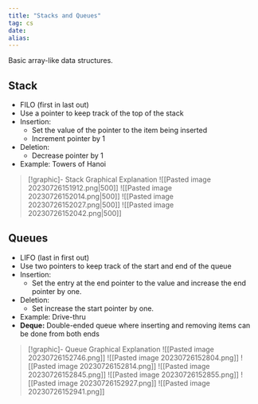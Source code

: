 ```yaml
---
title: "Stacks and Queues"
tag: cs
date: 
alias:
---
```


Basic array-like data structures.

## Stack
- FILO (first in last out)
- Use a pointer to keep track of the top of the stack
- Insertion:
	- Set the value of the pointer to the item being inserted
	- Increment pointer by 1
- Deletion:
	- Decrease pointer by 1
- Example: Towers of Hanoi

>[!graphic]- Stack Graphical Explanation
>![[Pasted image 20230726151912.png|500]]
>![[Pasted image 20230726152014.png|500]]
>![[Pasted image 20230726152027.png|500]]
>![[Pasted image 20230726152042.png|500]]


## Queues
- LIFO (last in first out)
- Use two pointers to keep track of the start and end of the queue
- Insertion:
	- Set the entry at the end pointer to the value and increase the end pointer by one.
- Deletion:
	- Set increase the start pointer by one.
- Example: Drive-thru
- **Deque:** Double-ended queue where inserting and removing items can be done from both ends

>[!graphic]- Queue Graphical Explanation
>![[Pasted image 20230726152746.png]]
>![[Pasted image 20230726152804.png]]
>![[Pasted image 20230726152814.png]]
>![[Pasted image 20230726152845.png]]
>![[Pasted image 20230726152855.png]]
>![[Pasted image 20230726152927.png]]
>![[Pasted image 20230726152941.png]]
